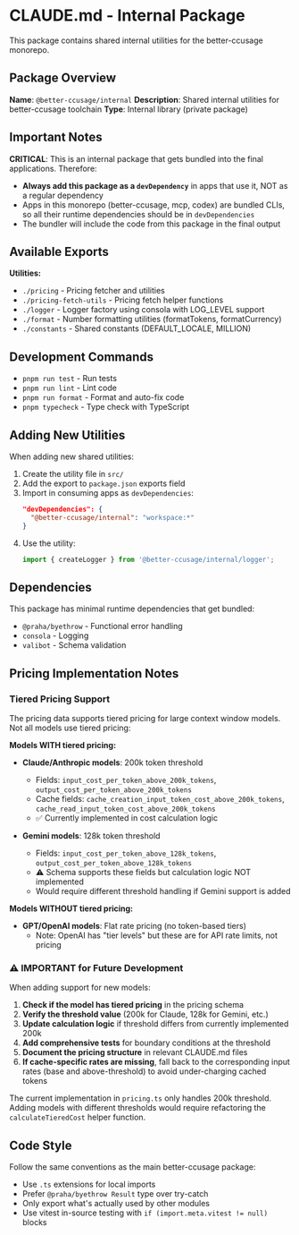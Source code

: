 # CLAUDE.md - Internal Package

This package contains shared internal utilities for the better-ccusage monorepo.

## Package Overview

**Name**: `@better-ccusage/internal`
**Description**: Shared internal utilities for better-ccusage toolchain
**Type**: Internal library (private package)

## Important Notes

**CRITICAL**: This is an internal package that gets bundled into the final applications. Therefore:

- **Always add this package as a `devDependency`** in apps that use it, NOT as a regular dependency
- Apps in this monorepo (better-ccusage, mcp, codex) are bundled CLIs, so all their runtime dependencies should be in `devDependencies`
- The bundler will include the code from this package in the final output

## Available Exports

**Utilities:**

- `./pricing` - Pricing fetcher and utilities
- `./pricing-fetch-utils` - Pricing fetch helper functions
- `./logger` - Logger factory using consola with LOG_LEVEL support
- `./format` - Number formatting utilities (formatTokens, formatCurrency)
- `./constants` - Shared constants (DEFAULT_LOCALE, MILLION)

## Development Commands

- `pnpm run test` - Run tests
- `pnpm run lint` - Lint code
- `pnpm run format` - Format and auto-fix code
- `pnpm typecheck` - Type check with TypeScript

## Adding New Utilities

When adding new shared utilities:

1. Create the utility file in `src/`
2. Add the export to `package.json` exports field
3. Import in consuming apps as `devDependencies`:
   <!-- eslint-skip -->
   ```json
   "devDependencies": {
     "@better-ccusage/internal": "workspace:*"
   }
   ```
4. Use the utility:
   ```typescript
   import { createLogger } from '@better-ccusage/internal/logger';
   ```

## Dependencies

This package has minimal runtime dependencies that get bundled:

- `@praha/byethrow` - Functional error handling
- `consola` - Logging
- `valibot` - Schema validation

## Pricing Implementation Notes

### Tiered Pricing Support

The pricing data supports tiered pricing for large context window models. Not all models use tiered pricing:

**Models WITH tiered pricing:**

- **Claude/Anthropic models**: 200k token threshold
  - Fields: `input_cost_per_token_above_200k_tokens`, `output_cost_per_token_above_200k_tokens`
  - Cache fields: `cache_creation_input_token_cost_above_200k_tokens`, `cache_read_input_token_cost_above_200k_tokens`
  - ✅ Currently implemented in cost calculation logic

- **Gemini models**: 128k token threshold
  - Fields: `input_cost_per_token_above_128k_tokens`, `output_cost_per_token_above_128k_tokens`
  - ⚠️ Schema supports these fields but calculation logic NOT implemented
  - Would require different threshold handling if Gemini support is added

**Models WITHOUT tiered pricing:**

- **GPT/OpenAI models**: Flat rate pricing (no token-based tiers)
  - Note: OpenAI has "tier levels" but these are for API rate limits, not pricing

### ⚠️ IMPORTANT for Future Development

When adding support for new models:

1. **Check if the model has tiered pricing** in the pricing schema
2. **Verify the threshold value** (200k for Claude, 128k for Gemini, etc.)
3. **Update calculation logic** if threshold differs from currently implemented 200k
4. **Add comprehensive tests** for boundary conditions at the threshold
5. **Document the pricing structure** in relevant CLAUDE.md files
6. **If cache-specific rates are missing**, fall back to the corresponding input rates (base and above-threshold) to avoid under-charging cached tokens

The current implementation in `pricing.ts` only handles 200k threshold. Adding models with different thresholds would require refactoring the `calculateTieredCost` helper function.

## Code Style

Follow the same conventions as the main better-ccusage package:

- Use `.ts` extensions for local imports
- Prefer `@praha/byethrow Result` type over try-catch
- Only export what's actually used by other modules
- Use vitest in-source testing with `if (import.meta.vitest != null)` blocks
